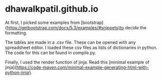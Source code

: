# dhawalkpatil.github.io
At first, I picked some examples from [bootstrap]{https://getbootstrap.com/docs/5.3/examples/#snippets}to decide the formatting.

The tables are made in a .csv file. These can be opened with any spreadsheet editor. I loaded these csv files as lists of dictionaries in python. The code for this can be found in compile.py.

Finally, I used the render function of jinja. Read this [minimal example of jinja]{https://code-maven.com/minimal-example-generating-html-with-python-jinja}.